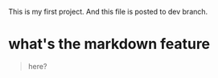 This is my first project.
And this file is posted to dev branch.
# what's the markdown feature
>here?
